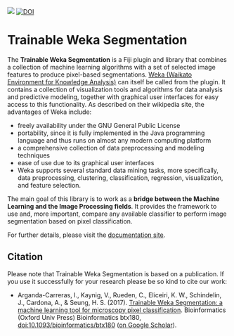[![](https://travis-ci.org/fiji/Trainable_Segmentation.svg?branch=master)](https://travis-ci.org/fiji/Trainable_Segmentation)
[![DOI](https://zenodo.org/badge/doi/10.5281/zenodo.59290.svg)](http://dx.doi.org/10.5281/zenodo.59290)

Trainable Weka Segmentation
======================

The **Trainable Weka Segmentation** is a Fiji plugin and library that combines a collection of machine learning algorithms with a set of selected image features to produce pixel-based segmentations. [Weka (Waikato Environment for Knowledge Analysis)](http://www.cs.waikato.ac.nz/ml/weka/) can itself be called from the plugin. It contains a collection of visualization tools and algorithms for data analysis and predictive modeling, together with graphical user interfaces for easy access to this functionality. As described on their wikipedia site, the advantages of Weka include:

- freely availability under the GNU General Public License
- portability, since it is fully implemented in the Java programming language and thus runs on almost any modern computing platform
- a comprehensive collection of data preprocessing and modeling techniques
- ease of use due to its graphical user interfaces
- Weka supports several standard data mining tasks, more specifically, data preprocessing, clustering, classification, regression, visualization, and feature selection.

The main goal of this library is to work as a **bridge between the Machine Learning and the Image Processing fields**. It provides the framework to use and, more important, compare any available classifier to perform image segmentation based on pixel classification.

For further details, please visit the [documentation site](http://imagej.net/Trainable_Weka_Segmentation).

Citation
--------
Please note that Trainable Weka Segmentation is based on a publication. If you use it successfully for your research please be so kind to cite our work:
* Arganda-Carreras, I., Kaynig, V., Rueden, C., Eliceiri, K. W., Schindelin, J., Cardona, A., & Seung, H. S. (2017). [Trainable Weka Segmentation: a machine learning tool for microscopy pixel classification](https://academic.oup.com/bioinformatics/article-abstract/doi/10.1093/bioinformatics/btx180/3092362/Trainable-Weka-Segmentation-a-machine-learning). Bioinformatics (Oxford Univ Press) Bioinformatics btx180, [doi:10.1093/bioinformatics/btx180](http://dx.doi.org/10.1093%2Fbioinformatics%2Fbtx180) ([on Google Scholar](http://scholar.google.com/scholar?cluster=12995971888361615836)).
